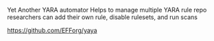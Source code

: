 Yet Another YARA automator
Helps to manage multiple YARA rule repo
researchers can add their own rule, disable rulesets, and run scans

https://github.com/EFForg/yaya